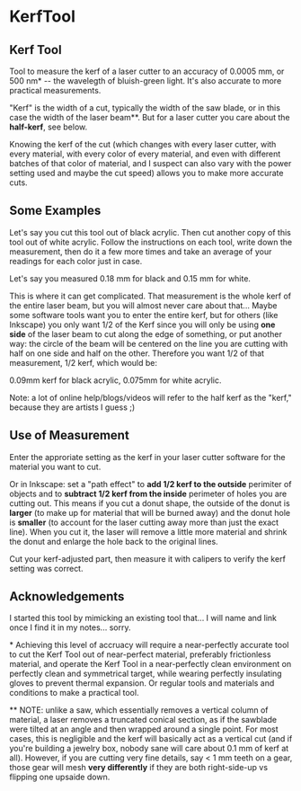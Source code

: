 # KerfTool
## Kerf Tool
Tool to measure the kerf of a laser cutter to an accuracy of 0.0005 mm, or 500 nm* -- the wavelegth of bluish-green light. It's also accurate to more practical measurements.

"Kerf" is the width of a cut, typically the width of the saw blade, or in this case the width of the laser beam**. But for a laser cutter you care about the **half-kerf**, see below.

Knowing the kerf of the cut (which changes with every laser cutter, with every material, with every color of every material, and even with different batches of that color of material, and I suspect can also vary with the power setting used and maybe the cut speed) allows you to make more accurate cuts.

## Some Examples
Let's say you cut this tool out of black acrylic. Then cut another copy of this tool out of white acrylic. Follow the instructions on each tool, write down the measurement, then do it a few more times and take an average of your readings for each color just in case.

Let's say you measured 0.18 mm for black and 0.15 mm for white. 

This is where it can get complicated. That measurement is the whole kerf of the entire laser beam, but you will almost never care about that... Maybe some software tools want you to enter the entire kerf, but for others (like Inkscape) you only want 1/2 of the Kerf since you will only be using **one side** of the laser beam to cut along the edge of something, or put another way: the circle of the beam will be centered on the line you are cutting with half on one side and half on the other. Therefore you want 1/2 of that measurement, 1/2 kerf, which would be: 

0.09mm kerf for black acrylic, 0.075mm for white acrylic.

Note: a lot of online help/blogs/videos will refer to the half kerf as the "kerf," because they are artists I guess ;)

## Use of Measurement
Enter the approriate setting as the kerf in your laser cutter software for the material you want to cut.

Or in Inkscape: set a "path effect" to **add 1/2 kerf to the outside** perimiter of objects and to **subtract 1/2 kerf from the inside** perimeter of holes you are cutting out. This means if you cut a donut shape, the outside of the donut is **larger** (to make up for material that will be burned away) and the donut hole is **smaller** (to account for the laser cutting away more than just the exact line). When you cut it, the laser will remove a little more material and shrink the donut and enlarge the hole back to the original lines.

Cut your kerf-adjusted part, then measure it with calipers to verify the kerf setting was correct.

## Acknowledgements
I started this tool by mimicking an existing tool that... I will name and link once I find it in my notes... sorry.



\* Achieving this level of accruacy will require a near-perfectly accurate tool to cut the Kerf Tool out of near-perfect material, preferably frictionless material, and operate the Kerf Tool in a near-perfectly clean environment on perfectly clean and symmetrical target, while wearing perfectly insulating gloves to prevent thermal expansion. Or regular tools and materials and conditions to make a practical tool.

\** NOTE: unlike a saw, which essentially removes a vertical column of material, a laser removes a truncated conical section, as if the sawblade were tilted at an angle and then wrapped around a single point. For most cases, this is negligible and the kerf will basically act as a vertical cut (and if you're building a jewelry box, nobody sane will care about 0.1 mm of kerf at all). However, if you are cutting very fine details, say < 1 mm teeth on a gear, those gear will mesh **very differently** if they are both right-side-up vs flipping one upsaide down.

